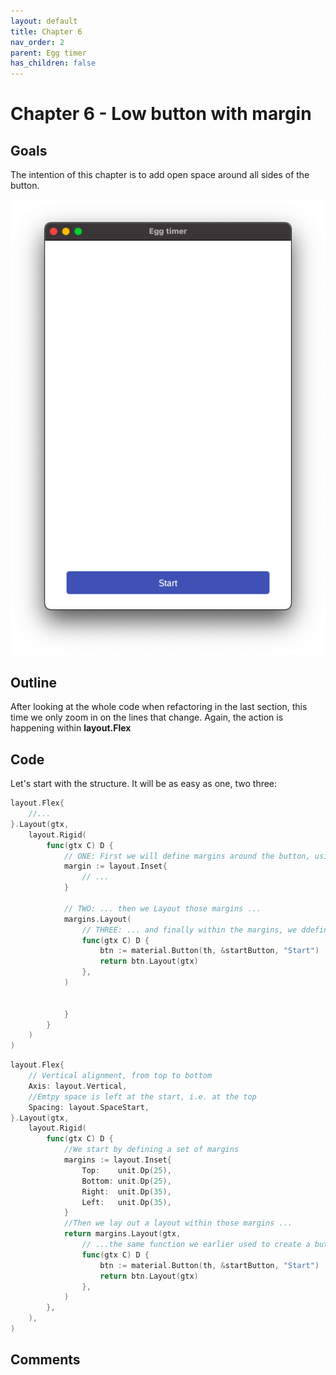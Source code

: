 ```yaml
---
layout: default
title: Chapter 6 
nav_order: 2
parent: Egg timer
has_children: false 
---
```


# Chapter 6 - Low button with margin

## Goals
The intention of this chapter is to add open space around all sides of the button.

![Button with margin](06_button_low_margin.png)

## Outline

After looking at the whole code when refactoring in the last section, this time we only zoom in on the lines that change. Again, the action is happening within **layout.Flex**

## Code

Let's start with the structure. It will be as easy as one, two three:

```go
layout.Flex{
    //...
}.Layout(gtx, 
    layout.Rigid(
        func(gtx C) D {
            // ONE: First we will define margins around the button, using layout.Inset ...
            margin := layout.Inset{
                // ...
            }

            // TWO: ... then we Layout those margins ...
            margins.Layout(
                // THREE: ... and finally within the margins, we ddefine and lay out the button
                func(gtx C) D {
                    btn := material.Button(th, &startButton, "Start")
                    return btn.Layout(gtx)
                },
            )
    

            }
        }
    )    
)


```




```go
layout.Flex{
    // Vertical alignment, from top to bottom
    Axis: layout.Vertical,
    //Emtpy space is left at the start, i.e. at the top
    Spacing: layout.SpaceStart,
}.Layout(gtx,
    layout.Rigid(
        func(gtx C) D {
            //We start by defining a set of margins
            margins := layout.Inset{
                Top:    unit.Dp(25),
                Bottom: unit.Dp(25),
                Right:  unit.Dp(35),
                Left:   unit.Dp(35),
            }
            //Then we lay out a layout within those margins ...
            return margins.Layout(gtx,
                // ...the same function we earlier used to create a button
                func(gtx C) D {
                    btn := material.Button(th, &startButton, "Start")
                    return btn.Layout(gtx)
                },
            )
        },
    ),
)
```

## Comments

